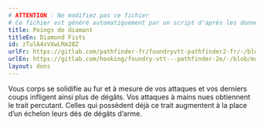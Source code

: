 ```yaml
---
# ATTENTION : Ne modifiez pas ce fichier
# Ce fichier est généré automatiquement par un script d'après les données du module Foundry VTT officiel et de sa traduction
title: Poings de diamant
titleEn: Diamond Fists
id: zTulA4sVXwLRm28Z
urlFr: https://gitlab.com/pathfinder-fr/foundryvtt-pathfinder2-fr/-/blob/master/data/feats/zTulA4sVXwLRm28Z.htm
urlEn: https://gitlab.com/hooking/foundry-vtt---pathfinder-2e/-/blob/master/packs/data/feats.db/diamond-fists.json
layout: dons
---
```

Vous corps se solidifie au fur et à mesure de vos attaques et vos derniers coups infligent ainsi plus de dégâts. Vos attaques à mains nues obtiennent le trait percutant. Celles qui possèdent déjà ce trait augmentent à la place d’un échelon leurs dés de dégâts d’arme.

